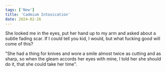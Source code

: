 ```yaml
---
tags: ['New']
title: 'Cadmium Intoxication'
date: 2024-02-26
---
```


She looked me in the eyes, put her hand up to my arm and asked about a subtle fading scar. If I could tell you kid, I would, but what fucking good will come of this?

"She had a thing for knives and wore a smile almost twice as cutting and as sharp, so when the gleam accords her eyes with mine, I told her she should do it, that she could take her time".  
